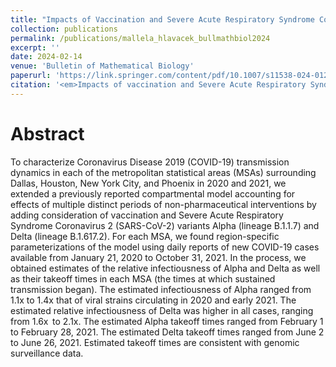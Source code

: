 ```yaml
---
title: "Impacts of Vaccination and Severe Acute Respiratory Syndrome Coronavirus 2 Variants Alpha and Delta on Coronavirus Disease 2019 Transmission Dynamics in Four Metropolitan Areas of the United States"
collection: publications
permalink: /publications/mallela_hlavacek_bullmathbiol2024
excerpt: ''
date: 2024-02-14
venue: 'Bulletin of Mathematical Biology'
paperurl: 'https://link.springer.com/content/pdf/10.1007/s11538-024-01258-4.pdf'
citation: '<em>Impacts of vaccination and Severe Acute Respiratory Syndrome Coronavirus 2 variants Alpha and Delta on Coronavirus Disease 2019 transmission dynamics in four metropolitan areas of the United States</em>. <b>Mallela, A.</b>, Chen, Y., Lin, Y.T., Miller, E.F., Neumann, J., He, Z., Nelson, K.E., Posner, R.G., and Hlavacek, W.S. (2024), Bulletin of Mathematical Biology, 86(3):31'
---
```


# Abstract 
To characterize Coronavirus Disease 2019 (COVID-19) transmission dynamics in each of the metropolitan statistical areas (MSAs) surrounding Dallas, Houston, New York City, and Phoenix in 2020 and 2021, we extended a previously reported compartmental model accounting for effects of multiple distinct periods of non-pharmaceutical interventions by adding consideration of vaccination and Severe Acute Respiratory Syndrome Coronavirus 2 (SARS-CoV-2) variants Alpha (lineage B.1.1.7) and Delta (lineage B.1.617.2). For each MSA, we found region-specific parameterizations of the model using daily reports of new COVID-19 cases available from January 21, 2020 to October 31, 2021. In the process, we obtained estimates of the relative infectiousness of Alpha and Delta as well as their takeoff times in each MSA (the times at which sustained transmission began). The estimated infectiousness of Alpha ranged from 1.1x to 1.4x that of viral strains circulating in 2020 and early 2021. The estimated relative infectiousness of Delta was higher in all cases, ranging from 1.6x  to 2.1x. The estimated Alpha takeoff times ranged from February 1 to February 28, 2021. The estimated Delta takeoff times ranged from June 2 to June 26, 2021. Estimated takeoff times are consistent with genomic surveillance data.
